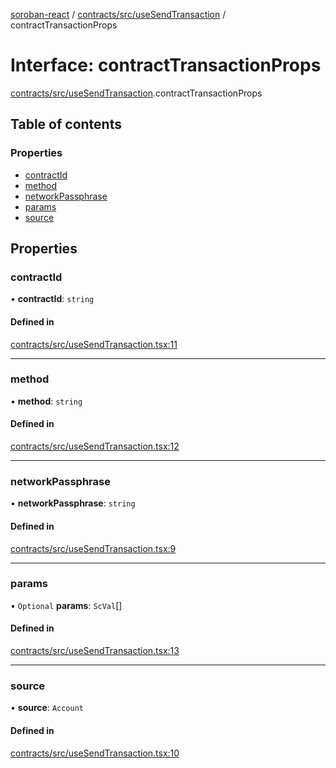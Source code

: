 [soroban-react](../README.md) / [contracts/src/useSendTransaction](../modules/contracts_src_useSendTransaction.md) / contractTransactionProps

# Interface: contractTransactionProps

[contracts/src/useSendTransaction](../modules/contracts_src_useSendTransaction.md).contractTransactionProps

## Table of contents

### Properties

- [contractId](contracts_src_useSendTransaction.contractTransactionProps.md#contractid)
- [method](contracts_src_useSendTransaction.contractTransactionProps.md#method)
- [networkPassphrase](contracts_src_useSendTransaction.contractTransactionProps.md#networkpassphrase)
- [params](contracts_src_useSendTransaction.contractTransactionProps.md#params)
- [source](contracts_src_useSendTransaction.contractTransactionProps.md#source)

## Properties

### contractId

• **contractId**: `string`

#### Defined in

[contracts/src/useSendTransaction.tsx:11](https://github.com/mauroepce/soroban-react/blob/486e5d4/packages/contracts/src/useSendTransaction.tsx#L11)

___

### method

• **method**: `string`

#### Defined in

[contracts/src/useSendTransaction.tsx:12](https://github.com/mauroepce/soroban-react/blob/486e5d4/packages/contracts/src/useSendTransaction.tsx#L12)

___

### networkPassphrase

• **networkPassphrase**: `string`

#### Defined in

[contracts/src/useSendTransaction.tsx:9](https://github.com/mauroepce/soroban-react/blob/486e5d4/packages/contracts/src/useSendTransaction.tsx#L9)

___

### params

• `Optional` **params**: `ScVal`[]

#### Defined in

[contracts/src/useSendTransaction.tsx:13](https://github.com/mauroepce/soroban-react/blob/486e5d4/packages/contracts/src/useSendTransaction.tsx#L13)

___

### source

• **source**: `Account`

#### Defined in

[contracts/src/useSendTransaction.tsx:10](https://github.com/mauroepce/soroban-react/blob/486e5d4/packages/contracts/src/useSendTransaction.tsx#L10)
